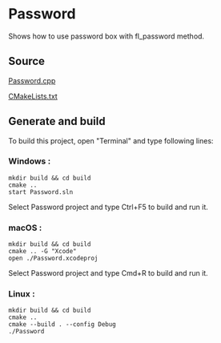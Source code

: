 # Password

Shows how to use password box with fl_password method.

## Source

[Password.cpp](Password.cpp)

[CMakeLists.txt](CMakeLists.txt)

## Generate and build

To build this project, open "Terminal" and type following lines:

### Windows :

``` shell
mkdir build && cd build
cmake .. 
start Password.sln
```

Select Password project and type Ctrl+F5 to build and run it.

### macOS :

``` shell
mkdir build && cd build
cmake .. -G "Xcode"
open ./Password.xcodeproj
```

Select Password project and type Cmd+R to build and run it.

### Linux :

``` shell
mkdir build && cd build
cmake .. 
cmake --build . --config Debug
./Password
```
